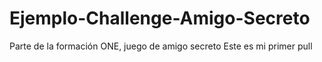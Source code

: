 # Ejemplo-Challenge-Amigo-Secreto
Parte de la formación ONE, juego de amigo secreto
Este es mi primer pull
